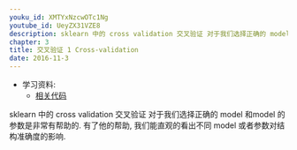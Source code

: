 ```yaml
---
youku_id: XMTYxNzcwOTc1Ng
youtube_id: UeyZX31VZE8
description: sklearn 中的 cross validation 交叉验证 对于我们选择正确的 model 和model 的参数是非常有帮助的. 有了他的帮助, 我们能直观的看出不同 model 或者参数对结构准确度的影响. 
chapter: 3
title: 交叉验证 1 Cross-validation
date: 2016-11-3
---
```

* 学习资料:
  * [相关代码](https://github.com/MorvanZhou/tutorials/tree/master/sklearnTUT/sk8_cross_validation)
  
sklearn 中的 cross validation 交叉验证 
对于我们选择正确的 model 和model 的参数是非常有帮助的. 
有了他的帮助, 我们能直观的看出不同 model 或者参数对结构准确度的影响.